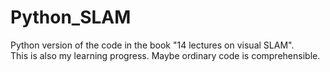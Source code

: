 # Python_SLAM
Python version of the code in the book "14 lectures on visual SLAM".  
This is also my learning progress. Maybe ordinary code is comprehensible.  


